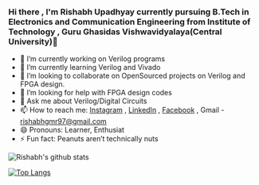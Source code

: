 ### Hi there , I'm  Rishabh Upadhyay currently pursuing B.Tech in Electronics and Communication Engineering from Institute of Technology , Guru Ghasidas Vishwavidyalaya(Central University)👋

- 🔭 I’m currently working on Verilog programs
- 🌱 I’m currently learning Verilog and Vivado
- 👯 I’m looking to collaborate on OpenSourced projects on Verilog and FPGA design.
- 🤔 I’m looking for help with FPGA design codes
- 💬 Ask me about Verilog/Digital Circuits 
- 📫 How to reach me: [Instagram](https://www.instagram.com/zenit_abh) , [LinkedIn](https://www.linkedin.com/in/rishabh-upadhyay-2340971a6) , [Facebook](https://www.facebook.com/rishabh.upadhyay.7355) , Gmail - rishabhgmr97@gmail.com
- 😄 Pronouns: Learner, Enthusiat
- ⚡ Fun fact: Peanuts aren’t technically nuts








![Rishabh's github stats](https://github-readme-stats.vercel.app/api?username=zenit-abh)









[![Top Langs](https://github-readme-stats.vercel.app/api/top-langs/?username=zenit-abh)](https://github.com/zenit-abh/github-readme-stats)
